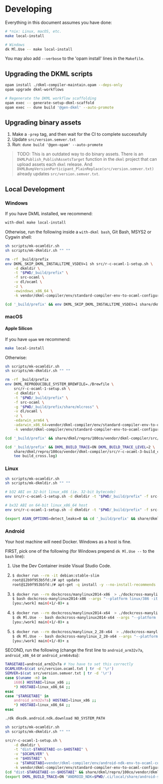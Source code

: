 # Developing

Everything in this document assumes you have done:

```sh
# *nix: Linux, macOS, etc.
make local-install

# Windows
dk Ml.Use -- make local-install
```

You may also add `--verbose` to the 'opam install' lines in the `Makefile`.

## Upgrading the DKML scripts

```bash
opam install ./dkml-compiler-maintain.opam --deps-only
opam upgrade dkml-workflows

# Regenerate the DKML workflow scaffolding
opam exec -- generate-setup-dkml-scaffold
opam exec -- dune build '@gen-dkml' --auto-promote
```

## Upgrading binary assets

1. Make a `-prep` tag, and then wait for the CI to complete successfully
2. Update `src/version.semver.txt`
3. Run: `dune build '@gen-opam' --auto-promote`

> TODO: This is an outdated way to do binary assets. There is an
> `DkMLPublish_PublishAssetsTarget` function in the `dkml` project
> that can upload assets each `dkml` release.
> And `DkMLBumpVersionParticipant_PlainReplace(src/version.semver.txt)` already
> updates `src/version.semver.txt`.

## Local Development

### Windows

If you have DkML installed, we recommend:

```powershell
with-dkml make local-install
```

Otherwise, run the following inside a `with-dkml bash`, Git Bash, MSYS2 or Cygwin shell:

```sh
sh scripts/mk-ocamldir.sh
sh scripts/mk-dkmldir.sh "" ""

rm -rf _build/prefix
env DKML_SKIP_DKML_INSTALLTIME_VSDEV=1 sh src/r-c-ocaml-1-setup.sh \
    -d dkmldir \
    -t "$PWD/_build/prefix" \
    -f src-ocaml \
    -v dl/ocaml \
    -z \
    -ewindows_x86_64 \
    -k vendor/dkml-compiler/env/standard-compiler-env-to-ocaml-configure-env.sh

(cd '_build/prefix' && env DKML_SKIP_DKML_INSTALLTIME_VSDEV=1 share/dkml/repro/100co/vendor/dkml-compiler/src/r-c-ocaml-2-build_host-noargs.sh)
```

### macOS

#### Apple Silicon

If you have `opam` we recommend:

```sh
make local-install
```

Otherwise:

```sh
sh scripts/mk-ocamldir.sh
sh scripts/mk-dkmldir.sh "" ""

rm -rf _build/prefix
env DKML_REPRODUCIBLE_SYSTEM_BREWFILE=./Brewfile \
    src/r-c-ocaml-1-setup.sh \
    -d dkmldir \
    -t "$PWD/_build/prefix" \
    -f src-ocaml \
    -g "$PWD/_build/prefix/share/mlcross" \
    -v dl/ocaml \
    -z \
    -edarwin_arm64 \
    -adarwin_x86_64=vendor/dkml-compiler/env/standard-compiler-env-to-ocaml-configure-env.sh \
    -k vendor/dkml-compiler/env/standard-compiler-env-to-ocaml-configure-env.sh

(cd '_build/prefix' && share/dkml/repro/100co/vendor/dkml-compiler/src/r-c-ocaml-2-build_host-noargs.sh)

(cd '_build/prefix' && DKML_BUILD_TRACE=ON DKML_BUILD_TRACE_LEVEL=2 \
    share/dkml/repro/100co/vendor/dkml-compiler/src/r-c-ocaml-3-build_cross-noargs.sh 2>&1 | \
    tee build_cross.log)
```

### Linux

```sh
sh scripts/mk-ocamldir.sh
sh scripts/mk-dkmldir.sh "" ""

# b32 ABI on 32-bit linux_x86 (ie. 32-bit bytecode)
env src/r-c-ocaml-1-setup.sh -d dkmldir -t "$PWD/_build/prefix" -f src-ocaml -v dl/ocaml -z -elinux_x86 -P ocamldebug_gcc_clang -B -k vendor/dkml-compiler/env/standard-compiler-env-to-ocaml-configure-env.sh

# bx32 ABI on 64-bit linux_x86_64 host
env src/r-c-ocaml-1-setup.sh -d dkmldir -t "$PWD/_build/prefix" -f src-ocaml -v dl/ocaml -z -elinux_x86_64 -P ocamldebug_gcc_clang -B -X -k vendor/dkml-compiler/env/standard-compiler-env-to-ocaml-configure-env.sh

(export ASAN_OPTIONS=detect_leaks=0 && cd '_build/prefix' && share/dkml/repro/100co/vendor/dkml-compiler/src/r-c-ocaml-2-build_host-noargs.sh)
```

### Android

Your host machine will need Docker. Windows as a host is fine.

FIRST, pick one of the following (for Windows prepend `dk Ml.Use --` to the `bash` line):

1. Use the Dev Container inside Visual Studio Code.
2. ```sh
   $ docker run --rm -it debian:stable-slim
   root@12b9f953b5fd:/# apt update
   root@12b9f953b5fd:/# apt-get -q install -y --no-install-recommends build-essential gcc-multilib g++-multilib git
   ```

3. ```sh
   $ docker run --rm dockcross/manylinux2014-x86  > ./dockcross-manylinux2014-x86
   $ bash dockcross-manylinux2014-x86 --args "--platform linux/386 -it" bash
   [you:/work] main(+1/-0)+ ±
   ```

4. ```sh
   $ docker run --rm dockcross/manylinux2014-x64  > ./dockcross-manylinux2014-x64
   $ dk Ml.Use -- bash dockcross-manylinux2014-x64 --args "--platform linux/amd64 -it" bash
   [you:/work] main(+1/-0)+ ±
   ```

5. ```sh
   $ docker run --rm dockcross/manylinux_2_28-x64  > ./dockcross-manylinux_2_28-x64
   $ dk Ml.Use -- bash dockcross-manylinux_2_28-x64 --args "--platform linux/amd64 -it" bash
   [you:/work] main(+1/-0)+ ±
   ```

SECOND, run the following (change the first line to `android_arm32v7a`, `android_x86_64` or `android_arm64v8a`):

```sh
TARGETABI=android_arm32v7a # You have to set this correctly
OCAMLVER=$(cat src/version.ocaml.txt | tr -d '\r')
SEMVER=$(cat src/version.semver.txt | tr -d '\r')
case $(uname -m) in
    i686) HOSTABI=linux_x86 ;;
    *) HOSTABI=linux_x86_64 ;;
esac
case "$TARGETABI" in
    android_arm32v7a) HOSTABI=linux_x86 ;;
    *) HOSTABI=linux_x86_64 ;;
esac

./dk dksdk.android.ndk.download NO_SYSTEM_PATH

sh scripts/mk-ocamldir.sh
sh scripts/mk-dkmldir.sh "" ""

src/r-c-ocaml-1-setup.sh \
    -d dkmldir \
    -t "dist-$TARGETABI-on-$HOSTABI" \
    -v "$OCAMLVER" \
    -e "$HOSTABI" \
    -a "$TARGETABI=vendor/dkml-compiler/env/android-ndk-env-to-ocaml-configure-env.sh" \
    -k vendor/dkml-compiler/env/standard-compiler-env-to-ocaml-configure-env.sh
(cd "dist-$TARGETABI-on-$HOSTABI" && share/dkml/repro/100co/vendor/dkml-compiler/src/r-c-ocaml-2-build_host-noargs.sh)
(export DKML_BUILD_TRACE=ON "ANDROID_NDK=$PWD/.ci/local/share/android-sdk/ndk/23.1.7779620" && cd "dist-$TARGETABI-on-$HOSTABI" && sh share/dkml/repro/100co/vendor/dkml-compiler/src/r-c-ocaml-3-build_cross-noargs.sh)
```
